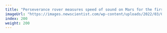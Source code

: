 ```yaml
---
title: "Perseverance rover measures speed of sound on Mars for the first time"
imageUrl: "https://images.newscientist.com/wp-content/uploads/2022/03/09152116/SEI_92420237.jpg?width=600"
index: 200
weight: 200
---
```

